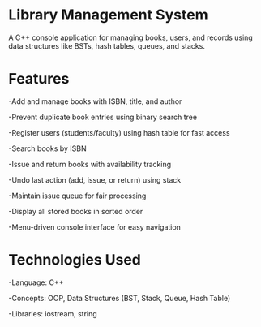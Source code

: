# Library Management System
A C++ console application for managing books, users, and records using data structures like BSTs, hash tables, queues, and stacks.
# Features
-Add and manage books with ISBN, title, and author

-Prevent duplicate book entries using binary search tree

-Register users (students/faculty) using hash table for fast access

-Search books by ISBN

-Issue and return books with availability tracking

-Undo last action (add, issue, or return) using stack

-Maintain issue queue for fair processing

-Display all stored books in sorted order

-Menu-driven console interface for easy navigation
#  Technologies Used
-Language: C++

-Concepts: OOP, Data Structures (BST, Stack, Queue, Hash Table)

-Libraries: iostream, string
